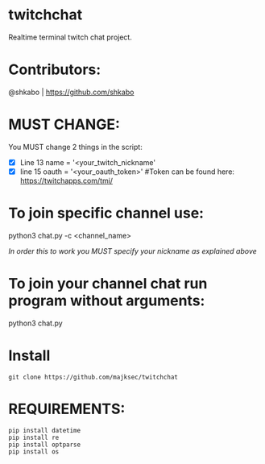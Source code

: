 # twitchchat
Realtime terminal twitch chat project.

# Contributors:
@shkabo | https://github.com/shkabo

# MUST CHANGE:
You MUST change 2 things in the script:
- [x] Line 13
name = '<your_twitch_nickname'
- [x] line 15
oauth = '<your_oauth_token>' #Token can be found here: https://twitchapps.com/tmi/

# To join specific channel use:
python3 chat.py -c <channel_name>

*In order this to work you MUST specify your nickname as explained above*
# To join your channel chat run program without arguments:
python3 chat.py

# Install
`git clone https://github.com/majksec/twitchchat`

# REQUIREMENTS:
```pip install socket
pip install datetime
pip install re
pip install optparse
pip install os
